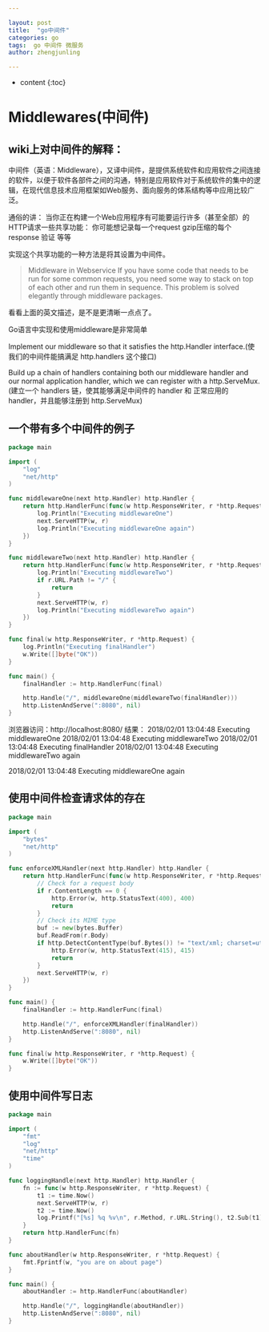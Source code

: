 ```yaml
---

layout: post
title:  "go中间件"
categories: go
tags:  go 中间件 微服务
author: zhengjunling

---
```


* content
{:toc}
# Middlewares(中间件)

## wiki上对中间件的解释： 

中间件（英语：Middleware），又译中间件，是提供系统软件和应用软件之间连接的软件，以便于软件各部件之间的沟通，特别是应用软件对于系统软件的集中的逻辑，在现代信息技术应用框架如Web服务、面向服务的体系结构等中应用比较广泛。

通俗的讲： 
当你正在构建一个Web应用程序有可能要运行许多（甚至全部）的HTTP请求一些共享功能： 
你可能想记录每一个request 
gzip压缩的每个response 
验证 
等等 

实现这个共享功能的一种方法是将其设置为中间件。

> Middleware in Webservice 
> If you have some code that needs to be run for some common requests, you need some way to stack on top of each other and run them in sequence. This problem is solved elegantly through middleware packages. 

看看上面的英文描述，是不是更清晰一点点了。

Go语言中实现和使用middleware是非常简单

Implement our middleware so that it satisfies the http.Handler interface.(使我们的中间件能搞满足 http.handlers 这个接口)

Build up a chain of handlers containing both our middleware handler and our normal application handler, which we can register with a http.ServeMux.(建立一个 handlers 链，使其能够满足中间件的 handler 和 正常应用的 handler，并且能够注册到 http.ServeMux)

## 一个带有多个中间件的例子

```go
package main

import (
    "log"
    "net/http"
)

func middlewareOne(next http.Handler) http.Handler {
    return http.HandlerFunc(func(w http.ResponseWriter, r *http.Request) {
        log.Println("Executing middlewareOne")
        next.ServeHTTP(w, r)
        log.Println("Executing middlewareOne again")
    })
}

func middlewareTwo(next http.Handler) http.Handler {
    return http.HandlerFunc(func(w http.ResponseWriter, r *http.Request) {
        log.Println("Executing middlewareTwo")
        if r.URL.Path != "/" {
            return
        }
        next.ServeHTTP(w, r)
        log.Println("Executing middlewareTwo again")
    })
}

func final(w http.ResponseWriter, r *http.Request) {
    log.Println("Executing finalHandler")
    w.Write([]byte("OK"))
}

func main() {
    finalHandler := http.HandlerFunc(final)

    http.Handle("/", middlewareOne(middlewareTwo(finalHandler)))
    http.ListenAndServe(":8080", nil)
}
```

浏览器访问：http://localhost:8080/ 
结果： 
2018/02/01 13:04:48 Executing middlewareOne 
2018/02/01 13:04:48 Executing middlewareTwo 
2018/02/01 13:04:48 Executing finalHandler 
2018/02/01 13:04:48 Executing middlewareTwo again 

2018/02/01 13:04:48 Executing middlewareOne again

## 使用中间件检查请求体的存在

```go
package main

import (
    "bytes"
    "net/http"
)

func enforceXMLHandler(next http.Handler) http.Handler {
    return http.HandlerFunc(func(w http.ResponseWriter, r *http.Request) {
        // Check for a request body
        if r.ContentLength == 0 {
            http.Error(w, http.StatusText(400), 400)
            return
        }
        // Check its MIME type
        buf := new(bytes.Buffer)
        buf.ReadFrom(r.Body)
        if http.DetectContentType(buf.Bytes()) != "text/xml; charset=utf-8" {
            http.Error(w, http.StatusText(415), 415)
            return
        }
        next.ServeHTTP(w, r)
    })
}

func main() {
    finalHandler := http.HandlerFunc(final)

    http.Handle("/", enforceXMLHandler(finalHandler))
    http.ListenAndServe(":8080", nil)
}

func final(w http.ResponseWriter, r *http.Request) {
    w.Write([]byte("OK"))
}
```

## 使用中间件写日志

```go
package main

import (
    "fmt"
    "log"
    "net/http"
    "time"
)

func loggingHandle(next http.Handler) http.Handler {
    fn := func(w http.ResponseWriter, r *http.Request) {
        t1 := time.Now()
        next.ServeHTTP(w, r)
        t2 := time.Now()
        log.Printf("[%s] %q %v\n", r.Method, r.URL.String(), t2.Sub(t1))
    }
    return http.HandlerFunc(fn)
}

func aboutHandler(w http.ResponseWriter, r *http.Request) {
    fmt.Fprintf(w, "you are on about page")
}

func main() {
    aboutHandler := http.HandlerFunc(aboutHandler)

    http.Handle("/", loggingHandle(aboutHandler))
    http.ListenAndServe(":8080", nil)
}
```

